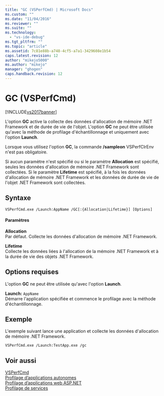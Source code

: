 ```yaml
---
title: "GC (VSPerfCmd) | Microsoft Docs"
ms.custom: ""
ms.date: "11/04/2016"
ms.reviewer: ""
ms.suite: ""
ms.technology: 
  - "vs-ide-debug"
ms.tgt_pltfrm: ""
ms.topic: "article"
ms.assetid: 7c81e88b-a748-4cf5-a7a1-3429608e1b54
caps.latest.revision: 12
author: "mikejo5000"
ms.author: "mikejo"
manager: "ghogen"
caps.handback.revision: 12
---
```

# GC (VSPerfCmd)
[!INCLUDE[vs2017banner](../code-quality/includes/vs2017banner.md)]

L'option **GC** active la collecte des données d'allocation de mémoire .NET Framework et de durée de vie de l'objet.  L'option **GC** ne peut être utilisée qu'avec la méthode de profilage d'échantillonnage et uniquement avec l'option **Launch**.  
  
 Lorsque vous utilisez l'option **GC**, la commande **\/sampleon** VSPerfClrEnv n'est pas obligatoire.  
  
 Si aucun paramètre n'est spécifié ou si le paramètre **Allocation** est spécifié, seules les données d'allocation de mémoire .NET Framework sont collectées.  Si le paramètre **Lifetime** est spécifié, à la fois les données d'allocation de mémoire .NET Framework et les données de durée de vie de l'objet .NET Framework sont collectées.  
  
## Syntaxe  
  
```  
VSPerfCmd.exe /Launch:AppName /GC[:{Allocation|Lifetime}] [Options]  
```  
  
#### Paramètres  
 **Allocation**  
 Par défaut.  Collecte les données d'allocation de mémoire .NET Framework.  
  
 **Lifetime**  
 Collecte les données liées à l'allocation de la mémoire .NET Framework et à la durée de vie des objets .NET Framework.  
  
## Options requises  
 L'option **GC** ne peut être utilisée qu'avec l'option **Launch**.  
  
 **Launch:** `AppName`  
 Démarre l'application spécifiée et commence le profilage avec la méthode d'échantillonnage.  
  
## Exemple  
 L'exemple suivant lance une application et collecte les données d'allocation de mémoire .NET Framework.  
  
```  
VSPerfCmd.exe /Launch:TestApp.exe /gc  
```  
  
## Voir aussi  
 [VSPerfCmd](../profiling/vsperfcmd.md)   
 [Profilage d’applications autonomes](../profiling/command-line-profiling-of-stand-alone-applications.md)   
 [Profilage d’applications web ASP.NET](../profiling/command-line-profiling-of-aspnet-web-applications.md)   
 [Profilage de services](../profiling/command-line-profiling-of-services.md)